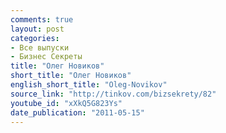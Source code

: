 ```yaml
---
comments: true
layout: post
categories:
- Все выпуски
- Бизнес Секреты
title: "Олег Новиков"
short_title: "Олег Новиков"
english_short_title: "Oleg-Novikov"
source_link: "http://tinkov.com/bizsekrety/82"
youtube_id: "xXkQ5G823Ys"
date_publication: "2011-05-15"
---
```


